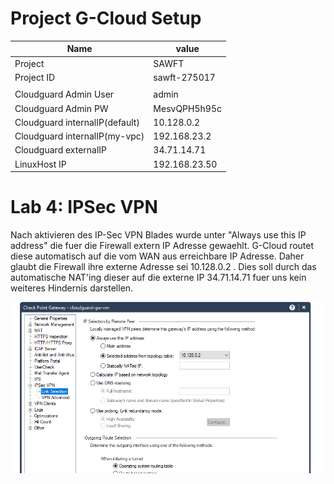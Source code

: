# Project G-Cloud Setup

|Name|value
|---|---|
| Project | SAWFT |
| Project ID | sawft-275017 |
| | |
|Cloudguard Admin User|admin|
|Cloudguard Admin PW|MesvQPH5h95c|
|Cloudguard internalIP(default)|10.128.0.2|
|Cloudguard internalIP(my-vpc)|192.168.23.2|
|Cloudguard externalIP|34.71.14.71|
|LinuxHost IP| 192.168.23.50|

# Lab 4: IPSec VPN

Nach aktivieren des IP-Sec VPN Blades wurde unter "Always use this IP address" die fuer die Firewall extern IP Adresse gewaehlt. G-Cloud routet diese automatisch auf die vom WAN aus erreichbare IP Adresse. Daher glaubt die Firewall ihre externe Adresse sei 10.128.0.2 . Dies soll durch das automatische NAT'ing dieser auf die externe IP 34.71.14.71 fuer uns kein weiteres Hindernis darstellen.

![4.1](screenshots4/4.1rout.png)
